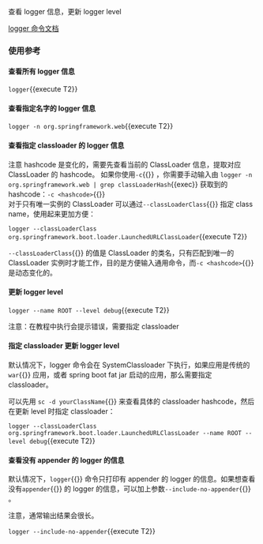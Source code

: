 查看 logger 信息，更新 logger level

[logger 命令文档](https://arthas.aliyun.com/doc/logger.html)

### 使用参考

#### 查看所有 logger 信息

`logger`{{execute T2}}

#### 查看指定名字的 logger 信息

`logger -n org.springframework.web`{{execute T2}}

#### 查看指定 classloader 的 logger 信息

注意 hashcode 是变化的，需要先查看当前的 ClassLoader 信息，提取对应 ClassLoader 的 hashcode。
如果你使用`-c`{{}} ，你需要手动输入由 `logger -n org.springframework.web | grep classLoaderHash`{{exec}} 获取到的 hashcode：`-c <hashcode>`{{}}  
对于只有唯一实例的 ClassLoader 可以通过`--classLoaderClass`{{}} 指定 class name，使用起来更加方便：

`logger --classLoaderClass org.springframework.boot.loader.LaunchedURLClassLoader`{{execute T2}}

`--classLoaderClass`{{}} 的值是 ClassLoader 的类名，只有匹配到唯一的 ClassLoader 实例时才能工作，目的是方便输入通用命令，而`-c <hashcode>`{{}} 是动态变化的。

#### 更新 logger level

`logger --name ROOT --level debug`{{execute T2}}

注意：在教程中执行会提示错误，需要指定 classloader

#### 指定 classloader 更新 logger level

默认情况下，logger 命令会在 SystemClassloader 下执行，如果应用是传统的`war`{{}} 应用，或者 spring boot fat jar 启动的应用，那么需要指定 classloader。

可以先用 `sc -d yourClassName`{{}} 来查看具体的 classloader hashcode，然后在更新 level 时指定 classloader：

`logger --classLoaderClass org.springframework.boot.loader.LaunchedURLClassLoader --name ROOT --level debug`{{execute T2}}

#### 查看没有 appender 的 logger 的信息

默认情况下，`logger`{{}} 命令只打印有 appender 的 logger 的信息。如果想查看没有`appender`{{}} 的 logger 的信息，可以加上参数`--include-no-appender`{{}} 。

注意，通常输出结果会很长。

`logger --include-no-appender`{{execute T2}}

